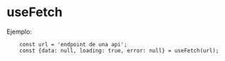 # useFetch

Ejemplo:
```
    const url = 'endpoint de una api';
    const {data: null, loading: true, error: null} = useFetch(url);

``` 